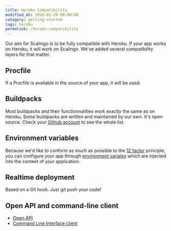 ```yaml
---
title: Heroku Compatibility
modified_at: 2015-01-29 00:00:00
category: getting-started
tags: heroku
permalink: /heroku-compatibility
---
```


Our aim for Scalingo is to be fully compatible with Heroku. If your app works on Heroku, it will work on Scalingo. We've added several compatibility layers for that matter.

## Procfile

If a Procfile is available in the source of your app, it will be used.

## Buildpacks

Most buildpacks and their functionnalities work exactly the same as on Heroku. Some buildpacks are written and maintained by our own. It's open source. Check your [Github account](https://github.com/Scalingo/) to see the whole list.

## Environment variables

Because we'd like to conform as much as possible to the [12 factor](http://12factor.net/) principle, you can configure your app through [environment variales](app/environment.html) which are injected into the context of your application.

## Realtime deployment

Based on a Git hook. Just git push your code!

## Open API and command-line client

* [Open API](http://developers.scalingo.com/)
* [Command Line Interface client](http://cli.scalingo.com/)

